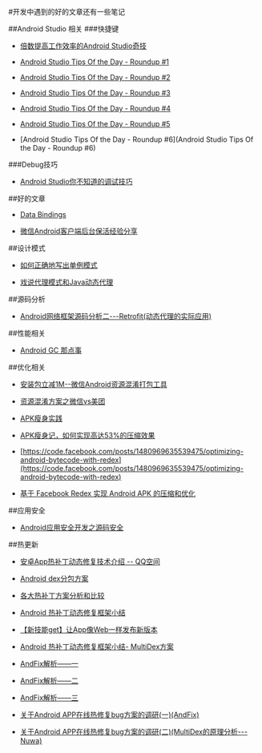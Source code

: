 #开发中遇到的好的文章还有一些笔记

##Android Studio 相关
###快捷键

 * [倍数提高工作效率的Android Studio奇技](http://www.kuqin.com/shuoit/20150909/347947.html)

 * [Android Studio Tips Of the Day - Roundup #1](http://www.developerphil.com/android-studio-tips-of-the-day-roundup-1/)

 * [Android Studio Tips Of the Day - Roundup #2](http://www.developerphil.com/android-studio-tips-of-the-day-roundup-2/)

 * [Android Studio Tips Of the Day - Roundup #3](http://www.developerphil.com/android-studio-tips-of-the-day-roundup-3/)

 * [Android Studio Tips Of the Day - Roundup #4](http://www.developerphil.com/android-studio-tips-of-the-day-roundup-4/)

 * [Android Studio Tips Of the Day - Roundup #5](http://www.developerphil.com/android-studio-tips-of-the-day-roundup-5/)

 * [Android Studio Tips Of the Day - Roundup #6](Android Studio Tips Of the Day - Roundup #6)


###Debug技巧
 * [Android Studio你不知道的调试技巧](http://tianweishu.com/2015/12/21/android-studio-debug-tips-you-may-not-know/)



##好的文章

 * [Data Bindings](https://realm.io/cn/news/data-binding-android-boyar-mount/)
 
 * [微信Android客户端后台保活经验分享](https://mp.weixin.qq.com/s?__biz=MzA3ODg4MDk0Ng==&mid=403254393&idx=1&sn=8dc0e3a03031177777b5a5876cb210cc)



##设计模式
 * [如何正确地写出单例模式](http://wuchong.me/blog/2014/08/28/how-to-correctly-write-singleton-pattern/)

 * [戏说代理模式和Java动态代理](http://www.jianshu.com/p/0d919e54eef0)


##源码分析
 * [Android网络框架源码分析二---Retrofit(动态代理的实际应用)](http://www.jianshu.com/p/07dac989272c)


##性能相关

 * [Android GC 那点事](http://mp.weixin.qq.com/s?__biz=MzI1MTA1MzM2Nw%3D%3D&hmsr=toutiao.io&idx=1&mid=400021278&scene=0&sn=0e971807eb0e9dcc1a81853189a092f3&utm_medium=toutiao.io&utm_source=toutiao.io)


##优化相关

 * [安装包立减1M--微信Android资源混淆打包工具](http://mp.weixin.qq.com/s?__biz=MzAwNDY1ODY2OQ==&mid=208135658&idx=1&sn=ac9bd6b4927e9e82f9fa14e396183a8f#rd)

 * [资源混淆方案之微信vs美团](http://mrljdx.com/2015/12/18/%E8%B5%84%E6%BA%90%E6%B7%B7%E6%B7%86%E6%96%B9%E6%A1%88%E4%B9%8B%E5%BE%AE%E4%BF%A1vs%E7%BE%8E%E5%9B%A2/)

 * [APK瘦身实践](http://www.jayfeng.com/2015/12/29/APK%E7%98%A6%E8%BA%AB%E5%AE%9E%E8%B7%B5/) 
 
 * [APK瘦身记，如何实现高达53%的压缩效果](http://jaq.alibaba.com/community/art/show?articleid=219)

 * [https://code.facebook.com/posts/1480969635539475/optimizing-android-bytecode-with-redex](https://code.facebook.com/posts/1480969635539475/optimizing-android-bytecode-with-redex)
 * [基于 Facebook Redex 实现 Android APK 的压缩和优化](http://www.jianshu.com/p/78ad578251ef)

##应用安全

 * [Android应用安全开发之源码安全](http://drops.wooyun.org/mobile/12172)

##热更新
 * [安卓App热补丁动态修复技术介绍 -- QQ空间](https://mp.weixin.qq.com/s?__biz=MzI1MTA1MzM2Nw==&mid=400118620&idx=1&sn=b4fdd5055731290eef12ad0d17f39d4a&scene=1&srcid=1106Imu9ZgwybID13e7y2nEi#wechat_redirect)
 
 * [Android dex分包方案](http://my.oschina.net/853294317/blog/308583)

* [各大热补丁方案分析和比较](http://blog.zhaiyifan.cn/2015/11/20/HotPatchCompare/)
* [ Android 热补丁动态修复框架小结](http://blog.csdn.net/lmj623565791/article/details/49883661)

* [【新技能get】让App像Web一样发布新版本](http://bugly.qq.com/blog/?p=781)
* [Android 热补丁动态修复框架小结- MultiDex方案](http://blog.csdn.net/lmj623565791/article/details/49883661)
* [AndFix解析——一](https://yunair.github.io/blog/2015/09/25/AndFix-%E8%A7%A3%E6%9E%90(%E4%B8%80).html)
* [AndFix解析——二](https://yunair.github.io/blog/2015/10/10/AndFix-%E8%A7%A3%E6%9E%90(%E4%BA%8C).html)
* [AndFix解析——三](https://yunair.github.io/blog/2015/10/23/AndFix-%E8%A7%A3%E6%9E%90(%E4%B8%89).html)
* [关于Android APP在线热修复bug方案的调研(一)(AndFix)](http://blog.csdn.net/xxooyc/article/details/50317455)
* [关于Android APP在线热修复bug方案的调研(二)(MultiDex的原理分析---Nuwa)](http://blog.csdn.net/xxooyc/article/details/50330217)
